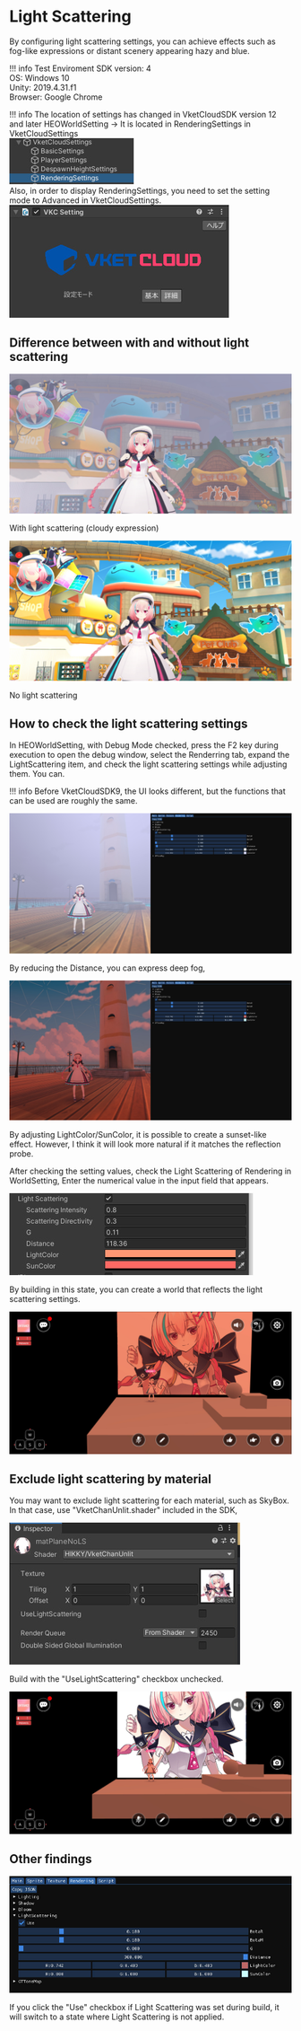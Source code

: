 # Light Scattering

By configuring light scattering settings, you can achieve effects such as fog-like expressions or distant scenery appearing hazy and blue.

!!! info Test Enviroment
    SDK version: 4<br>
    OS: Windows 10<br>
    Unity: 2019.4.31.f1<br>
    Browser: Google Chrome<br>

!!! info The location of settings has changed in VketCloudSDK version 12 and later
    HEOWorldSetting →  It is located in RenderingSettings in VketCloudSettings<br>
    ![LightScattering00](img/LightScattering00.jpg)<br>
    Also, in order to display RenderingSettings, you need to set the setting mode to Advanced in VketCloudSettings.<br>
    ![LightScattering01](img/LightScattering01.jpg)

## Difference between with and without light scattering

![LightScattering02](img/LightScattering02.jpg)

With light scattering (cloudy expression)

![LightScattering03](img/LightScattering03.jpg)

No light scattering

## How to check the light scattering settings

In HEOWorldSetting, with Debug Mode checked, press the F2 key during execution to open the debug window, select the Renderring tab, expand the LightScattering item, and check the light scattering settings while adjusting them. You can.

!!! info 
    Before VketCloudSDK9, the UI looks different, but the functions that can be used are roughly the same.

![LightScattering04](img/LightScattering04.jpg)

By reducing the Distance, you can express deep fog,

![LightScattering05](img/LightScattering05.jpg)

By adjusting LightColor/SunColor, it is possible to create a sunset-like effect. However, I think it will look more natural if it matches the reflection probe.

After checking the setting values, check the Light Scattering of Rendering in WorldSetting,
Enter the numerical value in the input field that appears.

![LightScattering06](img/LightScattering06.jpg)

By building in this state, you can create a world that reflects the light scattering settings.

![LightScattering07](img/LightScattering07.jpg)

## Exclude light scattering by material

You may want to exclude light scattering for each material, such as SkyBox. In that case, use "VketChanUnlit.shader" included in the SDK,

![LightScattering07](img/LightScattering08.jpg)

Build with the "UseLightScattering" checkbox unchecked.

![LightScattering09](img/LightScattering09.jpg)

## Other findings

![LightScattering10](img/LightScattering10.jpg)

If you click the "Use" checkbox if Light Scattering was set during build, it will switch to a state where Light Scattering is not applied.
